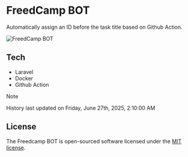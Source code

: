 # FreedCamp BOT

Automatically assign an ID before the task title based on Github Action.

![FreedCamp BOT](https://repository-images.githubusercontent.com/737932867/7d34798b-2680-471c-b089-a78a718d3d6a)

## Tech

- Laravel
- Docker
- Github Action

> [!NOTE]  
> History last updated on Friday, June 27th, 2025, 2:10:00 AM

## License

The Freedcamp BOT is open-sourced software licensed under the [MIT license](https://opensource.org/licenses/MIT).
